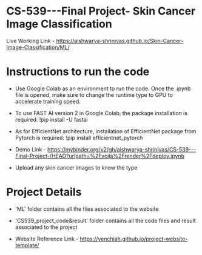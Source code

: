 # CS-539---Final Project- Skin Cancer Image Classification

Live Working Link - https://aishwarya-shrinivas.github.io/Skin-Cancer-Image-Classification/ML/

# Instructions to run the code

* Use Google Colab as an environment to run the code. Once the .ipynb file is opened, make sure to change the runtime type to GPU to accelerate training speed.

* To use FAST AI version 2 in Google Colab, the package installation is required: !pip install -U fastai

* As for EfficientNet architecture, installation of EfficientNet package from Pytorch is required: !pip install efficientnet_pytorch

* Demo Link - https://mybinder.org/v2/gh/aishwarya-shrinivas/CS-539---Final-Project-/HEAD?urlpath=%2Fvoila%2Frender%2Fdeploy.ipynb

* Upload any skin cancer images to know the type

# Project Details 

* 'ML' folder contains all the files associated to the website

* 'CS539_project_code&result' folder contains all the code files and result associated to the project

* Website Reference Link - https://yenchiah.github.io/project-website-template/

